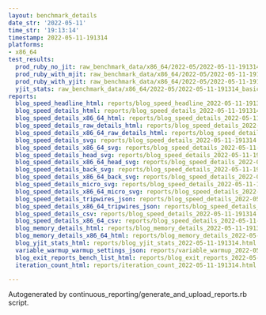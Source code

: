```yaml
---
layout: benchmark_details
date_str: '2022-05-11'
time_str: '19:13:14'
timestamp: 2022-05-11-191314
platforms:
- x86_64
test_results:
  prod_ruby_no_jit: raw_benchmark_data/x86_64/2022-05/2022-05-11-191314_basic_benchmark_prod_ruby_no_jit.json
  prod_ruby_with_mjit: raw_benchmark_data/x86_64/2022-05/2022-05-11-191314_basic_benchmark_prod_ruby_with_mjit.json
  prod_ruby_with_yjit: raw_benchmark_data/x86_64/2022-05/2022-05-11-191314_basic_benchmark_prod_ruby_with_yjit.json
  yjit_stats: raw_benchmark_data/x86_64/2022-05/2022-05-11-191314_basic_benchmark_yjit_stats.json
reports:
  blog_speed_headline_html: reports/blog_speed_headline_2022-05-11-191314.html
  blog_speed_details_html: reports/blog_speed_details_2022-05-11-191314.html
  blog_speed_details_x86_64_html: reports/blog_speed_details_2022-05-11-191314.x86_64.html
  blog_speed_details_raw_details_html: reports/blog_speed_details_2022-05-11-191314.raw_details.html
  blog_speed_details_x86_64_raw_details_html: reports/blog_speed_details_2022-05-11-191314.x86_64.raw_details.html
  blog_speed_details_svg: reports/blog_speed_details_2022-05-11-191314.svg
  blog_speed_details_x86_64_svg: reports/blog_speed_details_2022-05-11-191314.x86_64.svg
  blog_speed_details_head_svg: reports/blog_speed_details_2022-05-11-191314.head.svg
  blog_speed_details_x86_64_head_svg: reports/blog_speed_details_2022-05-11-191314.x86_64.head.svg
  blog_speed_details_back_svg: reports/blog_speed_details_2022-05-11-191314.back.svg
  blog_speed_details_x86_64_back_svg: reports/blog_speed_details_2022-05-11-191314.x86_64.back.svg
  blog_speed_details_micro_svg: reports/blog_speed_details_2022-05-11-191314.micro.svg
  blog_speed_details_x86_64_micro_svg: reports/blog_speed_details_2022-05-11-191314.x86_64.micro.svg
  blog_speed_details_tripwires_json: reports/blog_speed_details_2022-05-11-191314.tripwires.json
  blog_speed_details_x86_64_tripwires_json: reports/blog_speed_details_2022-05-11-191314.x86_64.tripwires.json
  blog_speed_details_csv: reports/blog_speed_details_2022-05-11-191314.csv
  blog_speed_details_x86_64_csv: reports/blog_speed_details_2022-05-11-191314.x86_64.csv
  blog_memory_details_html: reports/blog_memory_details_2022-05-11-191314.html
  blog_memory_details_x86_64_html: reports/blog_memory_details_2022-05-11-191314.x86_64.html
  blog_yjit_stats_html: reports/blog_yjit_stats_2022-05-11-191314.html
  variable_warmup_warmup_settings_json: reports/variable_warmup_2022-05-11-191314.warmup_settings.json
  blog_exit_reports_bench_list_html: reports/blog_exit_reports_2022-05-11-191314.bench_list.html
  iteration_count_html: reports/iteration_count_2022-05-11-191314.html

---
```

Autogenerated by continuous_reporting/generate_and_upload_reports.rb script.
